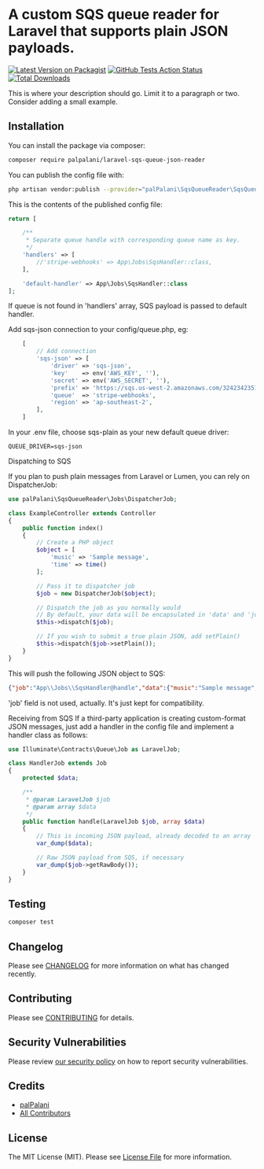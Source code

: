 # A custom SQS queue reader for Laravel that supports plain JSON payloads.

[![Latest Version on Packagist](https://img.shields.io/packagist/v/palpalani/laravel-sqs-queue-json-reader.svg?style=flat-square)](https://packagist.org/packages/palpalani/laravel-sqs-queue-json-reader)
[![GitHub Tests Action Status](https://img.shields.io/github/workflow/status/palpalani/laravel-sqs-queue-json-reader/run-tests?label=tests)](https://github.com/palpalani/laravel-sqs-queue-json-reader/actions?query=workflow%3ATests+branch%3Amaster)
[![Total Downloads](https://img.shields.io/packagist/dt/palpalani/laravel-sqs-queue-json-reader.svg?style=flat-square)](https://packagist.org/packages/palpalani/laravel-sqs-queue-json-reader)


This is where your description should go. Limit it to a paragraph or two. Consider adding a small example.

## Installation

You can install the package via composer:

```bash
composer require palpalani/laravel-sqs-queue-json-reader
```

You can publish the config file with:
```bash
php artisan vendor:publish --provider="palPalani\SqsQueueReader\SqsQueueReaderServiceProvider" --tag="config"
```

This is the contents of the published config file:

```php
return [

    /**
     * Separate queue handle with corresponding queue name as key.
     */
    'handlers' => [
        //'stripe-webhooks' => App\Jobs\SqsHandler::class,
    ],

    'default-handler' => App\Jobs\SqsHandler::class
];
```

If queue is not found in 'handlers' array, SQS payload is passed to default handler.

Add sqs-json connection to your config/queue.php, eg:

```php
    [
        // Add connection
        'sqs-json' => [
            'driver' => 'sqs-json',
            'key'    => env('AWS_KEY', ''),
            'secret' => env('AWS_SECRET', ''),
            'prefix' => 'https://sqs.us-west-2.amazonaws.com/3242342351/',
            'queue'  => 'stripe-webhooks',
            'region' => 'ap-southeast-2',
        ],
    ]
```

In your .env file, choose sqs-plain as your new default queue driver:

```
QUEUE_DRIVER=sqs-json
```

Dispatching to SQS

If you plan to push plain messages from Laravel or Lumen, you can rely on DispatcherJob:

```php
use palPalani\SqsQueueReader\Jobs\DispatcherJob;

class ExampleController extends Controller
{
    public function index()
    {
        // Create a PHP object
        $object = [
            'music' => 'Sample message',
            'time' => time()
        ];

        // Pass it to dispatcher job
        $job = new DispatcherJob($object);

        // Dispatch the job as you normally would
        // By default, your data will be encapsulated in 'data' and 'job' field will be added
        $this->dispatch($job);

        // If you wish to submit a true plain JSON, add setPlain()
        $this->dispatch($job->setPlain());
    }
}
```
This will push the following JSON object to SQS:

```json
{"job":"App\\Jobs\\SqsHandler@handle","data":{"music":"Sample message","time":1464411642}}
```

'job' field is not used, actually. It's just kept for compatibility.

Receiving from SQS
If a third-party application is creating custom-format JSON messages, just add a 
handler in the config file and implement a handler class as follows:

```php
use Illuminate\Contracts\Queue\Job as LaravelJob;

class HandlerJob extends Job
{
    protected $data;

    /**
     * @param LaravelJob $job
     * @param array $data
     */
    public function handle(LaravelJob $job, array $data)
    {
        // This is incoming JSON payload, already decoded to an array
        var_dump($data);

        // Raw JSON payload from SQS, if necessary
        var_dump($job->getRawBody());
    }
}
```

## Testing

```bash
composer test
```

## Changelog

Please see [CHANGELOG](CHANGELOG.md) for more information on what has changed recently.

## Contributing

Please see [CONTRIBUTING](.github/CONTRIBUTING.md) for details.

## Security Vulnerabilities

Please review [our security policy](../../security/policy) on how to report security vulnerabilities.

## Credits

- [palPalani](https://github.com/palPalani)
- [All Contributors](../../contributors)

## License

The MIT License (MIT). Please see [License File](LICENSE.md) for more information.
